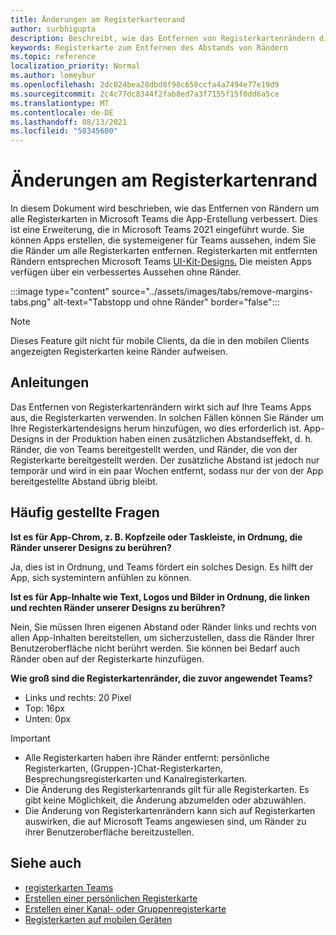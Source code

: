 ```yaml
---
title: Änderungen am Registerkartenrand
author: surbhigupta
description: Beschreibt, wie das Entfernen von Registerkartenrändern die App-Erstellung verbessert.
keywords: Registerkarte zum Entfernen des Abstands von Rändern
ms.topic: reference
localization_priority: Normal
ms.author: lomeybur
ms.openlocfilehash: 2dc024bea28dbd8f98c658ccfa4a7494e77e19d9
ms.sourcegitcommit: 2c4c77dc8344f2fab8ed7a3f7155f15f0dd6a5ce
ms.translationtype: MT
ms.contentlocale: de-DE
ms.lasthandoff: 08/13/2021
ms.locfileid: "58345600"
---
```

# <a name="tab-margin-changes"></a>Änderungen am Registerkartenrand

In diesem Dokument wird beschrieben, wie das Entfernen von Rändern um alle Registerkarten in Microsoft Teams die App-Erstellung verbessert. Dies ist eine Erweiterung, die in Microsoft Teams 2021 eingeführt wurde.
Sie können Apps erstellen, die systemeigener für Teams aussehen, indem Sie die Ränder um alle Registerkarten entfernen. Registerkarten mit entfernten Rändern entsprechen Microsoft Teams [UI-Kit-Designs.](~/tabs/design/tabs.md) Die meisten Apps verfügen über ein verbessertes Aussehen ohne Ränder.

:::image type="content" source="../assets/images/tabs/remove-margins-tabs.png" alt-text="Tabstopp und ohne Ränder" border="false":::

> [!NOTE]
> Dieses Feature gilt nicht für mobile Clients, da die in den mobilen Clients angezeigten Registerkarten keine Ränder aufweisen. 

## <a name="guidelines"></a>Anleitungen

Das Entfernen von Registerkartenrändern wirkt sich auf Ihre Teams Apps aus, die Registerkarten verwenden. In solchen Fällen können Sie Ränder um Ihre Registerkartendesigns herum hinzufügen, wo dies erforderlich ist. App-Designs in der Produktion haben einen zusätzlichen Abstandseffekt, d. h. Ränder, die von Teams bereitgestellt werden, und Ränder, die von der Registerkarte bereitgestellt werden. Der zusätzliche Abstand ist jedoch nur temporär und wird in ein paar Wochen entfernt, sodass nur der von der App bereitgestellte Abstand übrig bleibt.

## <a name="faq"></a>Häufig gestellte Fragen

**Ist es für App-Chrom, z. B. Kopfzeile oder Taskleiste, in Ordnung, die Ränder unserer Designs zu berühren?**

Ja, dies ist in Ordnung, und Teams fördert ein solches Design. Es hilft der App, sich systemintern anfühlen zu können.

**Ist es für App-Inhalte wie Text, Logos und Bilder in Ordnung, die linken und rechten Ränder unserer Designs zu berühren?**

Nein, Sie müssen Ihren eigenen Abstand oder Ränder links und rechts von allen App-Inhalten bereitstellen, um sicherzustellen, dass die Ränder Ihrer Benutzeroberfläche nicht berührt werden. Sie können bei Bedarf auch Ränder oben auf der Registerkarte hinzufügen.

**Wie groß sind die Registerkartenränder, die zuvor angewendet Teams?**

* Links und rechts: 20 Pixel
* Top: 16px
* Unten: 0px

> [!IMPORTANT]
> * Alle Registerkarten haben ihre Ränder entfernt: persönliche Registerkarten, (Gruppen-)Chat-Registerkarten, Besprechungsregisterkarten und Kanalregisterkarten.
> * Die Änderung des Registerkartenrands gilt für alle Registerkarten. Es gibt keine Möglichkeit, die Änderung abzumelden oder abzuwählen. 
> * Die Änderung von Registerkartenrändern kann sich auf Registerkarten auswirken, die auf Microsoft Teams angewiesen sind, um Ränder zu ihrer Benutzeroberfläche bereitzustellen.

## <a name="see-also"></a>Siehe auch

* [registerkarten Teams](~/tabs/what-are-tabs.md)
* [Erstellen einer persönlichen Registerkarte](~/tabs/how-to/create-personal-tab.md)
* [Erstellen einer Kanal- oder Gruppenregisterkarte](~/tabs/how-to/create-channel-group-tab.md)
* [Registerkarten auf mobilen Geräten](~/tabs/design/tabs-mobile.md)
